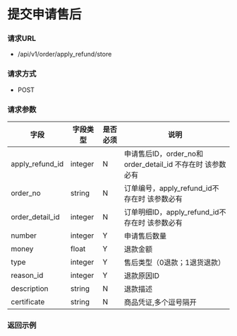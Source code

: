 # 提交申请售后

### 请求URL

* /api/v1/order/apply_refund/store

### 请求方式

* POST

### 请求参数

| 字段              | 字段类型    | 是否必须 | 说明                                         |
|-----------------|---------|------|--------------------------------------------|
| apply_refund_id | integer | N    | 申请售后ID，order_no和order_detail_id 不存在时 该参数必有 |
| order_no        | string  | N    | 订单编号，apply_refund_id不存在时 该参数必有             |
| order_detail_id | integer | N    | 订单明细ID，apply_refund_id不存在时 该参数必有           |
| number          | integer | Y    | 申请售后数量                                     |
| money           | float   | Y    | 退款金额                                       |
| type            | integer | Y    | 售后类型（0退款；1退货退款）                            |
| reason_id       | integer | Y    | 退款原因ID                                     |
| description     | string  | N    | 退款描述                                       |
| certificate     | string  | N    | 商品凭证,多个逗号隔开                                |

### 返回示例

```json

```

